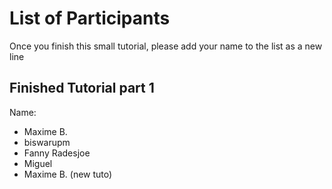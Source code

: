 # List of Participants
Once you finish this small tutorial, please add your name to the list as a new line

## Finished Tutorial part 1
Name:

- Maxime B.
- biswarupm
- Fanny Radesjoe
- Miguel
- Maxime B. (new tuto)
